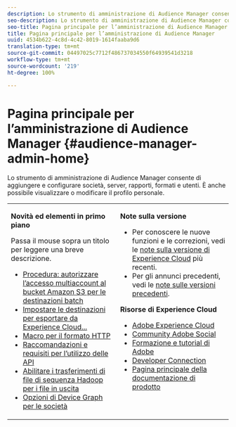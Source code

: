 ```yaml
---
description: Lo strumento di amministrazione di Audience Manager consente di aggiungere e configurare società, server, rapporti, formati e utenti. È anche possibile visualizzare o modificare il profilo personale.
seo-description: Lo strumento di amministrazione di Audience Manager consente di aggiungere e configurare società, server, rapporti, formati e utenti. È anche possibile visualizzare o modificare il profilo personale.
seo-title: Pagina principale per l’amministrazione di Audience Manager
title: Pagina principale per l’amministrazione di Audience Manager
uuid: 4534b622-4c8d-4c42-8019-1614faaba9d6
translation-type: tm+mt
source-git-commit: 04497025c7712f486737034550f64939541d3218
workflow-type: tm+mt
source-wordcount: '219'
ht-degree: 100%

---
```



# Pagina principale per l’amministrazione di Audience Manager {#audience-manager-admin-home}

Lo strumento di amministrazione di Audience Manager consente di aggiungere e configurare società, server, rapporti, formati e utenti. È anche possibile visualizzare o modificare il profilo personale.

<table id="table_882B0982144442F79328A4FA45BD5C7E" frame="none"> 
 <tbody> 
  <tr> 
   <td colname="col1" colsep="0" rowsep="0" valign="top"> <p class="head"> <b>Novità ed elementi in primo piano</b> </p> <p>Passa il mouse sopra un titolo per leggere una breve descrizione. </p> <p> 
     <ul id="ul_A0416FDB65EB4774821C05664E14AB86"> 
      <li id="li_C528ED722C7241C8A0F492B250322EA7"><a href="admin-servers/admin-authorize-s3-cross-bucket.md#task_20B12994C5484A9D8CC40DF6F456CBE7"> Procedura: autorizzare l’accesso multiaccount al bucket Amazon S3 per le destinazioni batch</a> </li> 
      <li id="li_582FD48ADC894E00AE5961E2E80A3A92"><a href="admin-destination-troubleshooting.md#set-up-destinations-export"> Impostare le destinazioni per esportare da Experience Cloud...</a> </li> 
      <li id="li_AB7BFF82D42649F3B72DA7737B05E355"><a href="formats/web-formats.md#reference_C392124A5F3F42E49F8AADDBA601ADFE"> Macro per il formato HTTP</a> </li> 
      <li id="li_FEC2B72DC2A04BEAAC36259C0882CECB"><a href="admin-oauth2/aam-admin-api-requirements.md#concept_A7FAC9443CF34974A873E6B787616421"> Raccomandazioni e requisiti per l’utilizzo delle API</a> </li> 
      <li id="li_5994853C069A44B2A1A8F3169119F001"><a href="formats/enable-outbound-seq.md#concept_526744C9433F40BF8269E18245B2F0BD"> Abilitare i trasferimenti di file di sequenza Hadoop per i file in uscita</a> </li> 
      <li id="li_EC1DE0200F4B4EA1A7FBAB6A05D9F746"><a href="companies/admin-device-graph-options.md#concept_563615F1018340C683E0EE075F8F639D"> Opzioni di Device Graph per le società</a> </li> 
     </ul> </p> </td> 
   <td colname="col2" valign="top"> <p class="head"><b>Note sulla versione</b> </p> 
    <ul id="ul_1AA5CED5DA0F4B78B8BC4D74539E97EF"> 
     <li id="li_1B636241BCC14468980CF415B15A875F">Per conoscere le nuove funzioni e le correzioni, vedi le <a href="https://marketing.adobe.com/resources/help/it_IT/whatsnew/" format="https" scope="external">note sulla versione di Experience Cloud</a> più recenti. </li> 
     <li id="li_6AD053625237446FB9B581772896F64F">Per gli annunci precedenti, vedi le <a href="https://marketing.adobe.com/resources/help/it_IT/whatsnew/c_legacy_releases.html" format="https" scope="external">note sulle versioni precedenti</a>. </li> 
    </ul> <p class="head"> <b>Risorse di Experience Cloud</b> </p> 
    <ul id="ul_F8DE07F1ADBC411E894751F927BB1477"> 
     <li id="li_09B0F2E487CA4C55A723ACB5901C7B49"><a href="https://www.adobe.com/it/marketing-cloud.html" format="http" scope="external"> Adobe Experience Cloud</a> </li> 
     <li id="li_B89CEA08B4954C6ABA2BBDA803A88427"> <a href="https://helpx.adobe.com/it/support/social.html" format="http" scope="external"> Community Adobe Social</a> </li> 
     <li id="li_4F16686C311743C484013D84971EEBD3"> <a href="https://helpx.adobe.com/learning.html?promoid=KAUDK" format="https" scope="external"> Formazione e tutorial di Adobe</a> </li> 
     <li id="li_32581A0A26CB4F43833D607221154188"><a href="https://marketing.adobe.com/developer/" format="https" scope="external"> Developer Connection</a> </li> 
     <li id="li_49B2B95B1B4540C9A967F7DDBB4EB457"><a href="https://marketing.adobe.com/resources/help/en_US/home/index.html" format="https" scope="external"> Pagina principale della documentazione di prodotto</a> </li> 
    </ul> </td> 
  </tr> 
 </tbody> 
</table>